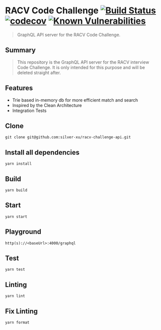 # RACV Code Challenge [![Build Status](https://travis-ci.org/silver-xu/racv-challenge-api.svg?branch=master)](https://travis-ci.org/silver-xu/racv-challenge-api) [![codecov](https://codecov.io/gh/silver-xu/racv-challenge-api/branch/master/graph/badge.svg)](https://codecov.io/gh/silver-xu/racv-challenge-api) [![Known Vulnerabilities](https://snyk.io/test/github/silver-xu/racv-challenge-api/badge.svg?targetFile=package.json)](https://snyk.io/test/github/silver-xu/racv-challenge-api?targetFile=package.json)

> GraphQL API server for the RACV Code Challenge.

## Summary

> This repository is the GraphQL API server for the RACV interview Code Challenge. It is only intended for this purpose and will be deleted straight after.

## Features

- Trie based in-memory db for more efficient match and search
- Inspired by the Clean Architecture
- Integration Tests

## Clone

```shell
git clone git@github.com:silver-xu/racv-challenge-api.git
```

## Install all dependencies

```
yarn install
```

## Build

```
yarn build
```

## Start

```
yarn start
```

## Playground

```
http(s)://<baseUrl>:4000/graphql
```

## Test

```
yarn test
```

## Linting

```
yarn lint
```

## Fix Linting

```
yarn format
```
